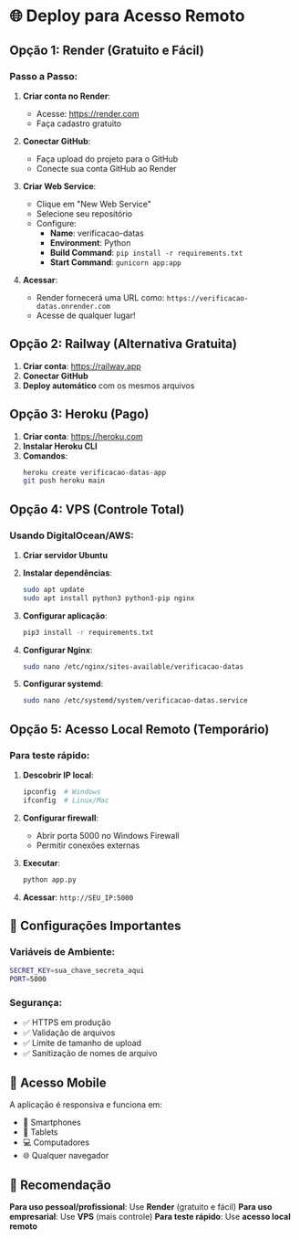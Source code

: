 # 🌐 Deploy para Acesso Remoto

## Opção 1: Render (Gratuito e Fácil)

### Passo a Passo:

1. **Criar conta no Render**:
   - Acesse: https://render.com
   - Faça cadastro gratuito

2. **Conectar GitHub**:
   - Faça upload do projeto para o GitHub
   - Conecte sua conta GitHub ao Render

3. **Criar Web Service**:
   - Clique em "New Web Service"
   - Selecione seu repositório
   - Configure:
     - **Name**: verificacao-datas
     - **Environment**: Python
     - **Build Command**: `pip install -r requirements.txt`
     - **Start Command**: `gunicorn app:app`

4. **Acessar**:
   - Render fornecerá uma URL como: `https://verificacao-datas.onrender.com`
   - Acesse de qualquer lugar!

## Opção 2: Railway (Alternativa Gratuita)

1. **Criar conta**: https://railway.app
2. **Conectar GitHub**
3. **Deploy automático** com os mesmos arquivos

## Opção 3: Heroku (Pago)

1. **Criar conta**: https://heroku.com
2. **Instalar Heroku CLI**
3. **Comandos**:
   ```bash
   heroku create verificacao-datas-app
   git push heroku main
   ```

## Opção 4: VPS (Controle Total)

### Usando DigitalOcean/AWS:

1. **Criar servidor Ubuntu**
2. **Instalar dependências**:
   ```bash
   sudo apt update
   sudo apt install python3 python3-pip nginx
   ```

3. **Configurar aplicação**:
   ```bash
   pip3 install -r requirements.txt
   ```

4. **Configurar Nginx**:
   ```bash
   sudo nano /etc/nginx/sites-available/verificacao-datas
   ```

5. **Configurar systemd**:
   ```bash
   sudo nano /etc/systemd/system/verificacao-datas.service
   ```

## Opção 5: Acesso Local Remoto (Temporário)

### Para teste rápido:

1. **Descobrir IP local**:
   ```bash
   ipconfig  # Windows
   ifconfig  # Linux/Mac
   ```

2. **Configurar firewall**:
   - Abrir porta 5000 no Windows Firewall
   - Permitir conexões externas

3. **Executar**:
   ```bash
   python app.py
   ```

4. **Acessar**: `http://SEU_IP:5000`

## 🔧 Configurações Importantes

### Variáveis de Ambiente:
```bash
SECRET_KEY=sua_chave_secreta_aqui
PORT=5000
```

### Segurança:
- ✅ HTTPS em produção
- ✅ Validação de arquivos
- ✅ Limite de tamanho de upload
- ✅ Sanitização de nomes de arquivo

## 📱 Acesso Mobile

A aplicação é responsiva e funciona em:
- 📱 Smartphones
- 📱 Tablets
- 💻 Computadores
- 🌐 Qualquer navegador

## 🚀 Recomendação

**Para uso pessoal/profissional**: Use **Render** (gratuito e fácil)
**Para uso empresarial**: Use **VPS** (mais controle)
**Para teste rápido**: Use **acesso local remoto** 